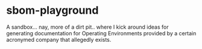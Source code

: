 # sbom-playground
A sandbox... nay, more of a dirt pit.. where I kick around ideas for generating documentation for Operating Environments provided by a certain acronymed company that allegedly exists.
